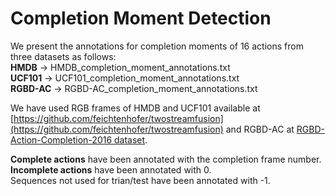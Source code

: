 # Completion Moment Detection
We present the annotations for completion moments of 16 actions from three datasets as follows:  
**HMDB** -> HMDB_completion_moment_annotations.txt  
**UCF101** -> UCF101_completion_moment_annotations.txt  
**RGBD-AC** -> RGBD-AC_completion_moment_annotations.txt  

We have used RGB frames of HMDB and UCF101 available at [https://github.com/feichtenhofer/twostreamfusion](https://github.com/feichtenhofer/twostreamfusion) and RGBD-AC at [RGBD-Action-Completion-2016 dataset](http://dx.doi.org/10.5523/bris.66qry08cv1fj1eunwxwob3fjz).  

**Complete actions** have been annotated with the completion frame number.  
**Incomplete actions** have been annotated with 0.  
Sequences not used for trian/test have been annotated with -1.  
